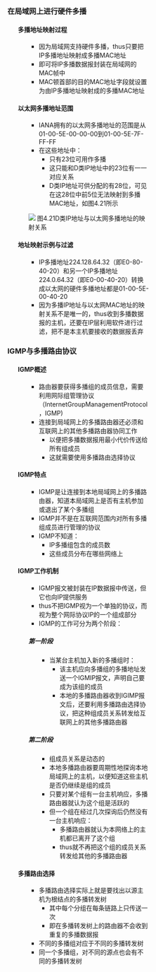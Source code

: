 <div style="float: left; width: 64%; padding: 1%;">

### 在局域网上进行硬件多播

<ul>

#### 多播地址映射过程

<ul>

- 因为局域网支持硬件多播，thus只要把IP多播地址映射成多播MAC地址
- 即可将IP多播数据报封装在局域网的MAC帧中
- MAC顿首部的目的MAC地址字段就设置为由IP多播地址映射成的多播MAC地址

</ul>

#### 以太网多播地址范围

<ul>

- IANA拥有的以太网多播地址的范围是从01-00-5E-00-00-00到01-00-5E-7F-FF-FF
- 在这些地址中：
  - 只有23位可用作多播
  - 这只能和D类IP地址中的23位有一一对应关系
  - D类IP地址可供分配的有28位，可见在这28位中前5位无法映射到多播MAC地址，如图4.21所示

![](https://cdn-mineru.openxlab.org.cn/model-mineru/prod/990325a354dd6d4421e60646b9cd97567ed23139bd25859486d30625de05571f.jpg)
图4.21D类IP地址与以太网多播地址的映射关系

</ul>

#### 地址映射示例与过滤

<ul>

- IP多播地址224.128.64.32（即E0-80-40-20）和另一个IP多播地址224.0.64.32（即E0-00-40-20）转换成以太网的硬件多播地址都是01-00-5E-00-40-20
- 因为多播IP地址与以太网MAC地址的映射关系不是唯一的，thus收到多播数据报的主机，还要在IP层利用软件进行过滤，把不是本主机要接收的数据报丢弃

</ul>

</ul>

</ul>

### IGMP与多播路由协议

<ul>

#### IGMP概述

<ul>

- 路由器要获得多播组的成员信息，需要利用网际组管理协议（InternetGroupManagementProtocol，IGMP)
- 连接到局域网上的多播路由器还必须和互联网上的其他多播路由器协同工作
  - 以便把多播数据报用最小代价传送给所有组成员
  - 这就需要使用多播路由选择协议

</ul>

#### IGMP特点

<ul>

- IGMP是让连接到本地局域网上的多播路由器，知道本局域网上是否有主机参加或退出了某个多播组
- IGMP并不是在互联网范围内对所有多播组成员进行管理的协议
- IGMP不知道：
  - IP多播组包含的成员数
  - 这些成员分布在哪些网络上

</ul>

#### IGMP工作机制

<ul>

- IGMP报文被封装在IP数据报中传送，但它也向IP提供服务
- thus不把IGMP视为一个单独的协议，而视为整个网际协议IP的一个组成部分
- IGMP的工作可分为两个阶段：

##### 第一阶段

<ul>

- 当某台主机加入新的多播组时：
  - 该主机应向多播组的多播地址发送一个IGMIP报文，声明自己要成为该组的成员
  - 本地的多播路由器收到IGIMP报文后，还要利用多播路由选择协议，把这种组成员关系转发给互联网上的其他多播路由器

</ul>

##### 第二阶段

<ul>

- 组成员关系是动态的
- 本地多播路由器要周期性地探询本地局域网上的主机，以便知道这些主机是否仍继续是组的成员
- 只要对某个组有一台主机响应，多播路由器就认为这个组是活跃的
- 但一个组在经过几次探询后仍然没有一台主机响应：
  - 多播路由器就认为本网络上的主机都已离开了这个组
  - thus就不再把这个组的成员关系转发给其他的多播路由器

</ul>

</ul>

#### 多播路由选择

<ul>

- 多播路由选择实际上就是要找出以源主机为根结点的多播转发树
  - 其中每个分组在每条链路上只传送一次
  - 即在多播转发树上的路由器不会收到重复的多播数据报
- 不同的多播组对应于不同的多播转发树
- 同一个多播组，对不同的源点也会有不同的多播转发树

</ul>

</ul>

</ul>


</div>
<div style="float: right; width: 26%; padding: 1%;">

</div>
<div style="clear: both;"></div>
